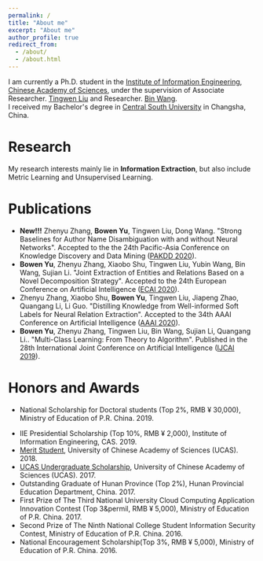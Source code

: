 ```yaml
---
permalink: /
title: "About me"
excerpt: "About me"
author_profile: true
redirect_from: 
  - /about/
  - /about.html
---
```

I am currently a Ph.D. student in the [Institute of Information Engineering](https://iie.ac.cn/), [Chinese Academy of Sciences](https://ucas.ac.cn/), under the supervision of Associate Researcher. [Tingwen Liu](https://scholar.google.com/citations?user=JqOOSuIAAAAJ) and Researcher. [Bin Wang](https://scholar.google.com/citations?user=tDajnHEAAAAJ). <br>
I received my Bachelor's degree in [Central South University](http://en.csu.edu.cn) in Changsha, China. 
<!-- title: "About me ([Curriculum Vitae](https://lijian.ac.cn/files/cv/UCAS_PhD_lijian.pdf))" -->

# Research
My research interests mainly lie in **Information Extraction**, but also include Metric Learning and Unsupervised Learning. <br>
<!-- Indeed, my works focus on **Relation Extraction** and scalable **optimization** tools for them, to channel theory and algorithms into applications. -->

# Publications
* **New!!!** Zhenyu Zhang, <b>Bowen Yu</b>, Tingwen Liu, Dong Wang. "Strong Baselines for Author Name Disambiguation with and without Neural Networks". Accepted to the the 24th Pacific-Asia Conference on Knowledge Discovery and Data Mining ([PAKDD 2020](http://pakdd2020.org)).
* **Bowen Yu**, Zhenyu Zhang, Xiaobo Shu, Tingwen Liu, Yubin Wang, Bin Wang, Sujian Li. "Joint Extraction of Entities and Relations Based on a Novel Decomposition Strategy". Accepted to the 24th European Conference on Artificial Intelligence ([ECAI 2020](http://ecai2020.eu)).
* Zhenyu Zhang, Xiaobo Shu, <b>Bowen Yu</b>, Tingwen Liu, Jiapeng Zhao, Quangang Li, Li Guo. "Distilling Knowledge from Well-informed Soft Labels for Neural Relation Extraction". Accepted to the 34th AAAI Conference on Artificial Intelligence ([AAAI 2020](https://aaai.org/Conferences/AAAI-20/)).
* **Bowen Yu**, Zhenyu Zhang, Tingwen Liu, Bin Wang, Sujian Li, Quangang Li.. "Multi-Class Learning: From Theory to Algorithm". Published in the 28th International Joint Conference on Artificial Intelligence ([IJCAI 2019](https://ijcai19.org/)).
<!-- * **Jian Li**, Yong Liu, Hailun Lin, Yinliang Yue, Weiping Wang. "Efficient Kernel Selection via Spectral Analysis". Published in Proceedings of the 26th International Joint Conference on Artificial Intelligence ([IJCAI 2017](https://www.ijcai-17.org/)). -->

# Honors and Awards
<!-- * [The UCAS Joint PhD Training Program (2&permil;, USD \$22,800)](https://lijian.ac.cn/files/awards/2019_ucas_joint_phd_training_program.pdf) for [academic visiting at Stanford University twelve months](https://lijian.ac.cn/files/awards/2019_stanford_visiting.pdf). University of Chinese Academy of Sciences (UCAS). 2019. -->
<!-- * [CAS Presidential Scholarship (Top 1%, RMB &yen; 5,000)](https://lijian.ac.cn/files/awards/2019_cas_presidential_scholarship.pdf), Chinese Academy of Sciences (CAS). 2019. -->
* National Scholarship for Doctoral students (Top 2%, RMB &yen; 30,000), Ministry of Education of P.R. China. 2019.
<!-- * [National Scholarship for Doctoral students (Top 2%, RMB &yen; 30,000)](https://lijian.ac.cn/files/awards/2018_national_scholarship.pdf), Ministry of Education of P.R. China. 2018. -->
* IIE Presidential Scholarship (Top 10%, RMB &yen; 2,000), Institute of Information Engineering, CAS. 2019.
* [Merit Student](https://yubowen-ph.github.io/files/awards/2018_merit_student.jpeg), University of Chinese Academy of Sciences (UCAS). 2018.
* [UCAS Undergraduate Scholarship](https://yubowen-ph.github.io/files/awards/2017_undergraduate_scholarship.jpeg), University of Chinese Academy of Sciences (UCAS). 2017.
* Outstanding Graduate of Hunan Province (Top 2%), Hunan Provincial Education Department, China. 2017.
* First Prize of The Third National University Cloud Computing Application Innovation Contest (Top 3&permil, RMB &yen; 5,000), Ministry of Education of P.R. China. 2017.
* Second Prize of The Ninth National College Student Information Security Contest, Ministry of Education of P.R. China. 2016.
* National Encouragement Scholarship(Top 3%, RMB &yen; 5,000), Ministry of Education of P.R. China. 2016.

<!-- * [Merit Student](https://lijian.ac.cn/files/awards/2019_merit_student.pdf), University of Chinese Academy of Sciences (UCAS). 2019. -->
<!-- * [Laboratory Excellent Student Scholarship](https://lijian.ac.cn/files/awards/2017_laboratory_excellent_student.pdf), Institute of Information Engineering, CAS. 2017. -->
<!-- * [Laboratory Excellent Student Scholarship](https://lijian.ac.cn/files/awards/2018_laboratory_excellent_student.pdf), Institute of Information Engineering, CAS. 2018. -->


<!---Activity and Service--->
<!---Experience--->